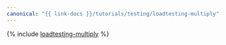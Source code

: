 ```yaml
---
canonical: "{{ link-docs }}/tutorials/testing/loadtesting-multiply"
---
```


{% include [loadtesting-multiply](../../_tutorials/dev/loadtesting-multiply.md) %}